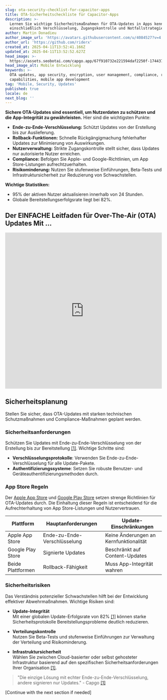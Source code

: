 ```yaml
---
slug: ota-security-checklist-for-capacitor-apps
title: OTA-Sicherheitscheckliste für Capacitor-Apps
description: >-
  Lernen Sie wichtige Sicherheitsmaßnahmen für OTA-Updates in Apps kennen,
  einschließlich Verschlüsselung, Zugangskontrolle und Notfallstrategien.
author: Martin Donadieu
author_image_url: 'https://avatars.githubusercontent.com/u/4084527?v=4'
author_url: 'https://github.com/riderx'
created_at: 2025-04-11T13:52:41.166Z
updated_at: 2025-04-11T13:52:52.627Z
head_image: >-
  https://assets.seobotai.com/capgo.app/67f910732e221594daf2250f-1744379572627.jpg
head_image_alt: Mobile Entwicklung
keywords: >-
  OTA updates, app security, encryption, user management, compliance, rollback
  capabilities, mobile app development
tag: 'Mobile, Security, Updates'
published: true
locale: de
next_blog: ''
---
```

**Sichere OTA-Updates sind essentiell, um Nutzerdaten zu schützen und die App-Integrität zu gewährleisten.** Hier sind die wichtigsten Punkte:

-   **Ende-zu-Ende-Verschlüsselung:** Schützt Updates von der Erstellung bis zur Auslieferung.
-   **Rollback-Funktionen:** Schnelle Rückgängigmachung fehlerhafter Updates zur Minimierung von Auswirkungen.
-   **Nutzerverwaltung:** Strikte Zugangskontrolle stellt sicher, dass Updates nur autorisierte Nutzer erreichen.
-   **Compliance:** Befolgen Sie Apple- und Google-Richtlinien, um App Store-Listungen aufrechtzuerhalten.
-   **Risikominderung:** Nutzen Sie stufenweise Einführungen, Beta-Tests und Infrastruktursicherheit zur Reduzierung von Schwachstellen.

**Wichtige Statistiken:**

-   95% der aktiven Nutzer aktualisieren innerhalb von 24 Stunden.
-   Globale Bereitstellungserfolgsrate liegt bei 82%.

## Der EINFACHE Leitfaden für Over-The-Air (OTA) Updates Mit ...

<iframe src="https://www.youtube.com/embed/7Xdsc1qqoro" aria-label="YouTube video player" frameborder="0" allow="accelerometer; autoplay; clipboard-write; encrypted-media; gyroscope; picture-in-picture; web-share" referrerpolicy="strict-origin-when-cross-origin" style="width: 100%; height: 500px;" allowfullscreen></iframe>

## Sicherheitsplanung

Stellen Sie sicher, dass OTA-Updates mit starken technischen Schutzmaßnahmen und Compliance-Maßnahmen geplant werden.

### Sicherheitsanforderungen

Schützen Sie Updates mit Ende-zu-Ende-Verschlüsselung von der Erstellung bis zur Bereitstellung [\[1\]](https://capgo.app/). Wichtige Schritte sind:

-   **Verschlüsselungsprotokolle**: Verwenden Sie Ende-zu-Ende-Verschlüsselung für alle Update-Pakete.
-   **Authentifizierungssysteme**: Setzen Sie robuste Benutzer- und Geräteauthentifizierungsmethoden durch.

### App Store Regeln

Der [Apple App Store](https://developer.apple.com/app-store/guidelines/) und [Google Play Store](https://play.google.com/console/signup) setzen strenge Richtlinien für OTA-Updates durch. Die Einhaltung dieser Regeln ist entscheidend für die Aufrechterhaltung von App Store-Listungen und Nutzervertrauen.

| Plattform | Hauptanforderungen | Update-Einschränkungen |
| --- | --- | --- |
| Apple App Store | Ende-zu-Ende-Verschlüsselung | Keine Änderungen an Kernfunktionalität |
| Google Play Store | Signierte Updates | Beschränkt auf Content-Updates |
| Beide Plattformen | Rollback-Fähigkeit | Muss App-Integrität wahren |

### Sicherheitsrisiken

Das Verständnis potenzieller Schwachstellen hilft bei der Entwicklung effektiver Abwehrmaßnahmen. Wichtige Risiken sind:

-   **Update-Integrität**  
    Mit einer globalen Update-Erfolgsrate von 82% [\[1\]](https://capgo.app/) können starke Sicherheitsprotokolle Bereitstellungsprobleme deutlich reduzieren.
    
-   **Verteilungskontrolle**  
    Nutzen Sie Beta-Tests und stufenweise Einführungen zur Verwaltung der Verteilung und Risikominderung.
    
-   **Infrastruktursicherheit**  
    Wählen Sie zwischen Cloud-basierter oder selbst gehosteter Infrastruktur basierend auf den spezifischen Sicherheitsanforderungen Ihrer Organisation [\[1\]](https://capgo.app/).
    

> "Die einzige Lösung mit echter Ende-zu-Ende-Verschlüsselung, andere signieren nur Updates." - Capgo [\[1\]](https://capgo.app/)

[Continue with the next section if needed]

